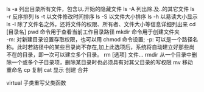 ls -a 列出目录所有文件，包含以.开始的隐藏文件
ls -A 列出除.及..的其它文件
ls -r 反序排列
ls -t 以文件修改时间排序
ls -S 以文件大小排序
ls -h 以易读大小显示
ls -l 除了文件名之外，还将文件的权限、所有者、文件大小等信息详细列出来
cd [目录名]
pwd 命令用于查看当前工作目录路径
mkdir 命令用于创建文件夹     
    -m: 对新建目录设置存取权限，也可以用 chmod 命令设置;
    -p: 可以是一个路径名称。此时若路径中的某些目录尚不存在,加上此选项后，系统将自动建立好那些尚不在的目录，即一次可以建立多个目录。 
rm [选项] 文件…
rmdir 从一个目录中删除一个或多个子目录项，删除某目录时也必须具有对其父目录的写权限
mv 移动 重命名 
cp 复制
cat 显示 创建 合并

virtual 子类重写父类函数